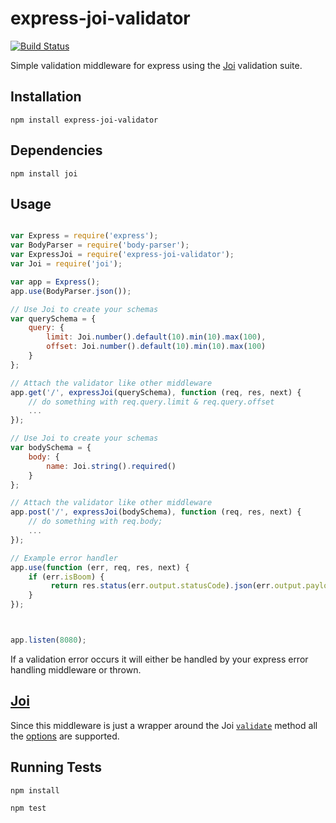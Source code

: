 express-joi-validator
===========

[![Build Status](https://travis-ci.org/Threadster/express-joi-validator.svg)](https://travis-ci.org/Threadster/express-joi-validator)

Simple validation middleware for express using the [Joi](https://github.com/spumko/joi) validation suite.

## Installation
```
npm install express-joi-validator
```

## Dependencies
```
npm install joi
```

## Usage
```javascript

var Express = require('express');
var BodyParser = require('body-parser');
var ExpressJoi = require('express-joi-validator');
var Joi = require('joi');

var app = Express();
app.use(BodyParser.json());

// Use Joi to create your schemas
var querySchema = {
    query: {
        limit: Joi.number().default(10).min(10).max(100),
        offset: Joi.number().default(10).min(10).max(100)
    }
};

// Attach the validator like other middleware
app.get('/', expressJoi(querySchema), function (req, res, next) {
   	// do something with req.query.limit & req.query.offset
    ...
});

// Use Joi to create your schemas
var bodySchema = {
    body: {
        name: Joi.string().required()
    }
};

// Attach the validator like other middleware
app.post('/', expressJoi(bodySchema), function (req, res, next) {
	// do something with req.body;
    ...
});

// Example error handler
app.use(function (err, req, res, next) {
    if (err.isBoom) {
         return res.status(err.output.statusCode).json(err.output.payload);
    }
});



app.listen(8080);
```
If a validation error occurs it will either be handled by your express error handling middleware or thrown.


## [Joi](https://github.com/spumko/joi)

Since this middleware is just a wrapper around the Joi [`validate`](https://github.com/hapijs/joi#validate) method all the [options](https://github.com/hapijs/joi#validatevalue-schema-options-callback)
are supported.


## Running Tests

```
npm install
```
```
npm test
```
